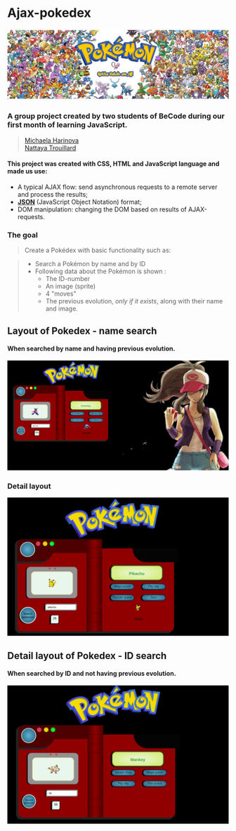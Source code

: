 # Ajax-pokedex


![Pokémon](img/icfSTV.jpg)

### A group project created by two students of BeCode during our first month of learning JavaScript.

>[Michaela Harinova](https://github.com/mharin)  
>[Nattaya Trouillard](https://github.com/Nattaya-TR)


#### This project was created with CSS, HTML and JavaScript language and made us use:

* A typical AJAX flow: send asynchronous requests to a remote server and process the results;
* **[JSON](https://www.w3schools.com/js/js_json_intro.asp)** (JavaScript Object Notation) format;
* DOM manipulation: changing the DOM based on results of AJAX-requests.

### The goal
> Create a Pokédex with basic functionality such as:

>* Search a Pokémon by name and by ID
>* Following data about the Pokémon is shown :
>   * The ID-number
>   * An image (sprite)
>   * 4 "moves"
>   * The previous evolution, _only if it exists_, along with their name and image.    


## Layout of Pokedex - name search
#### When searched by name and having previous evolution.
![Screenshot Pokedex Layout](img/greninja.png)
### Detail layout
![Screenshot Pokedex Layout](img/pikachu.png)


## Detail layout of Pokedex - ID search
#### When searched by ID and not having previous evolution.
![Screenshot Pokedex Layout](img/mankey.png)



